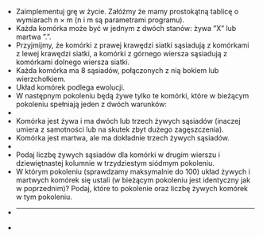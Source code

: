 * Zaimplementuj grę w życie. Załóżmy że mamy prostokątną tablicę o wymiarach n × m (n i m są parametrami programu). 
 * Każda komórka może być w jednym z dwóch stanów: żywa ”X” lub martwa ”.”. 
 * Przyjmijmy, że komórki z prawej krawędzi siatki sąsiadują z komórkami z lewej krawędzi siatki, a komórki z górnego wiersza sąsiadują z komórkami dolnego wiersza siatki. 
 * Każda komórka ma 8 sąsiadów, połączonych z nią bokiem lub wierzchołkiem. 
 * Układ komórek podlega ewolucji. 
 * W następnym pokoleniu będą żywe tylko te komórki, które w bieżącym pokoleniu spełniają jeden z dwóch warunków: 
 * 
 * Komórka jest żywa i ma dwóch lub trzech żywych sąsiadów (inaczej umiera z samotności lub na skutek zbyt dużego zagęszczenia). 
 * Komórka jest martwa, ale ma dokładnie trzech żywych sąsiadów.  
 * 
 * Podaj liczbę żywych sąsiadów dla komórki w drugim wierszu i dziewiętnastej kolumnie w trzydziestym siódmym pokoleniu.
 * W którym pokoleniu (sprawdzamy maksymalnie do 100) układ żywych i martwych komórek się ustali (w bieżącym pokoleniu jest identyczny jak w poprzednim)? Podaj, które to pokolenie oraz liczbę żywych komórek w tym pokoleniu.
 * __________________________________________________________________________________________________________________________________________________________________________________________________________________________
 * 
